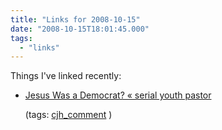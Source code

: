 ```yaml
---
title: "Links for 2008-10-15"
date: "2008-10-15T18:01:45.000"
tags: 
  - "links"
---
```


Things I've linked recently:

- [Jesus Was a Democrat? « serial youth pastor](http://serialyouthpastor.com/2008/10/15/jesus-was-a-democrat/#comment-1696)
    
    (tags: [cjh\_comment](http://delicious.com/hubbsc/cjh_comment) )
